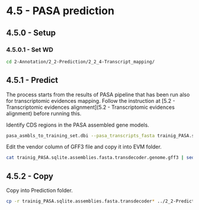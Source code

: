 4.5 - PASA prediction
=====================

## 4.5.0 - Setup

### 4.5.0.1 - Set WD

```bash
cd 2-Annotation/2_2-Prediction/2_2_4-Transcript_mapping/
```

4.5.1 - Predict
---------------

The process starts from the results of PASA pipeline that has been run also for transcriptomic evidences mapping. Follow the instruction at [5.2 - Transcriptomic evidences alignment](5.2 - Transcriptomic evidences alignment) before running this.

Identify CDS regions in the PASA assembled gene models.

``` bash
pasa_asmbls_to_training_set.dbi --pasa_transcripts_fasta trainig_PASA.sqlite.assemblies.fasta --pasa_transcripts_gff3 trainig_PASA.sqlite.pasa_assemblies.gff3
```

Edit the vendor column of GFF3 file and copy it into EVM folder.

``` bash
cat trainig_PASA.sqlite.assemblies.fasta.transdecoder.genome.gff3 | sed 's:\~\~:-:g;s:transdecoder:PASA_transdecoder:;s:;Name=.*::' > ../2_2_6-EVM/prediction.pasa.gff3
```

4.5.2 - Copy
------------

Copy into Prediction folder.

``` bash
cp -r trainig_PASA.sqlite.assemblies.fasta.transdecoder* ../2_2-Prediction/2_2_3-Prediction/2_2_3_5-PASA/
```
